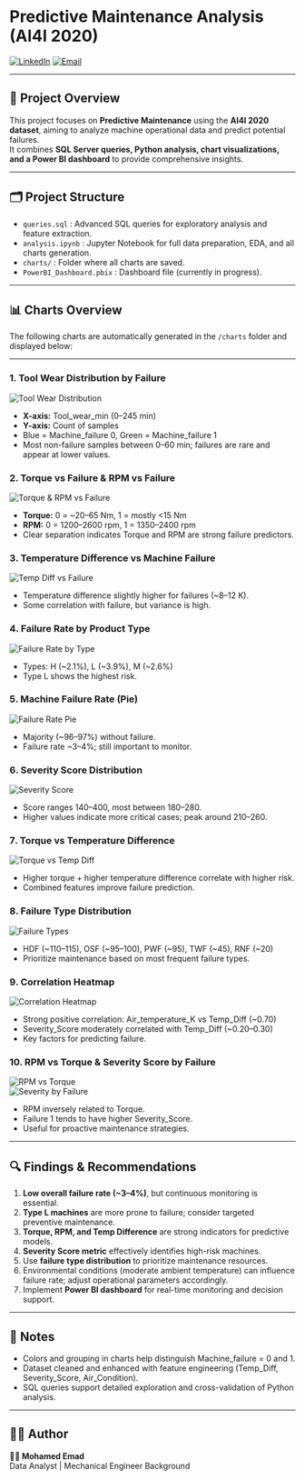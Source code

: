 # Predictive Maintenance Analysis (AI4I 2020)

[![LinkedIn](https://img.shields.io/badge/LinkedIn-Connect-blue?logo=linkedin)](https://www.linkedin.com/in/mohamed-emad-396981344/)
[![Email](https://img.shields.io/badge/Email-Contact-red?logo=gmail)](mailto:mohamedemad24649@gmail.com)

---

## 📄 Project Overview

This project focuses on **Predictive Maintenance** using the **AI4I 2020 dataset**, aiming to analyze machine operational data and predict potential failures.  
It combines **SQL Server queries, Python analysis, chart visualizations, and a Power BI dashboard** to provide comprehensive insights.

---

## 🗂 Project Structure

- `queries.sql` : Advanced SQL queries for exploratory analysis and feature extraction.
- `analysis.ipynb` : Jupyter Notebook for full data preparation, EDA, and all charts generation.
- `charts/` : Folder where all charts are saved.
- `PowerBI_Dashboard.pbix` : Dashboard file (currently in progress).

---


## 📊 Charts Overview

The following charts are automatically generated in the `/charts` folder and displayed below:

---

### 1️. Tool Wear Distribution by Failure
![Tool Wear Distribution](charts/tool_wear_distribution_by_failure.png)
- **X-axis:** Tool_wear_min (0–245 min)  
- **Y-axis:** Count of samples  
- Blue = Machine_failure 0, Green = Machine_failure 1  
- Most non-failure samples between 0–60 min; failures are rare and appear at lower values.

### 2️. Torque vs Failure & RPM vs Failure
![Torque & RPM vs Failure](charts/Torque_RPM_vs_Failure.png)
- **Torque:** 0 = ~20–65 Nm, 1 = mostly <15 Nm  
- **RPM:** 0 = 1200–2600 rpm, 1 = 1350–2400 rpm  
- Clear separation indicates Torque and RPM are strong failure predictors.

### 3️. Temperature Difference vs Machine Failure
![Temp Diff vs Failure](charts/temperature_difference_vs_machine_failure.png)
- Temperature difference slightly higher for failures (~8–12 K).  
- Some correlation with failure, but variance is high.

### 4️. Failure Rate by Product Type
![Failure Rate by Type](charts/failure_rate_by_product_type.png)
- Types: H (~2.1%), L (~3.9%), M (~2.6%)  
- Type L shows the highest risk.

### 5️. Machine Failure Rate (Pie)
![Failure Rate Pie](charts/machine_failure_rate.png)
- Majority (~96–97%) without failure.  
- Failure rate ~3–4%; still important to monitor.

### 6️. Severity Score Distribution
![Severity Score](charts/severity_score_distribution.png)
- Score ranges 140–400, most between 180–280.  
- Higher values indicate more critical cases; peak around 210–260.

### 7️. Torque vs Temperature Difference
![Torque vs Temp Diff](charts/torque_vs_temperature_difference.png)
- Higher torque + higher temperature difference correlate with higher risk.  
- Combined features improve failure prediction.

### 8️. Failure Type Distribution
![Failure Types](charts/failure_type_distribution.png)
- HDF (~110–115), OSF (~95–100), PWF (~95), TWF (~45), RNF (~20)  
- Prioritize maintenance based on most frequent failure types.

### 9️. Correlation Heatmap
![Correlation Heatmap](charts/correlation_heatmap.png)
- Strong positive correlation: Air_temperature_K vs Temp_Diff (~0.70)  
- Severity_Score moderately correlated with Temp_Diff (~0.20–0.30)  
- Key factors for predicting failure.

### 10. RPM vs Torque & Severity Score by Failure
![RPM vs Torque](charts/rpm_vs_torque_(colored_by_failure).png)  
![Severity by Failure](charts/severity_score_by_failure_status.png)
- RPM inversely related to Torque.  
- Failure 1 tends to have higher Severity_Score.  
- Useful for proactive maintenance strategies.

---

## 🔍 Findings & Recommendations

1. **Low overall failure rate (~3–4%)**, but continuous monitoring is essential.  
2. **Type L machines** are more prone to failure; consider targeted preventive maintenance.  
3. **Torque, RPM, and Temp Difference** are strong indicators for predictive models.  
4. **Severity Score metric** effectively identifies high-risk machines.  
5. Use **failure type distribution** to prioritize maintenance resources.  
6. Environmental conditions (moderate ambient temperature) can influence failure rate; adjust operational parameters accordingly.  
7. Implement **Power BI dashboard** for real-time monitoring and decision support.

---

## 📌 Notes

- Colors and grouping in charts help distinguish Machine_failure = 0 and 1.  
- Dataset cleaned and enhanced with feature engineering (Temp_Diff, Severity_Score, Air_Condition).  
- SQL queries support detailed exploration and cross-validation of Python analysis.

---

## 🧑‍💻 Author

**👨‍🔬 Mohamed Emad**  
Data Analyst | Mechanical Engineer Background  
